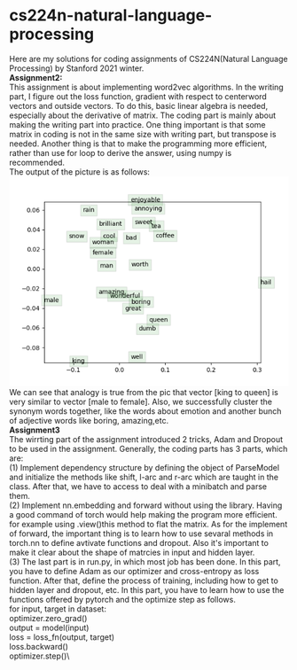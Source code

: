 # cs224n-natural-language-processing
Here are my solutions for coding assignments of CS224N(Natural Language Processing) by Stanford 2021 winter. \
**Assignment2:**\
This assignment is about implementing word2vec algorithms. In the writing part, I figure out the loss function, gradient with respect to centerword vectors and outside vectors. To do this, basic linear algebra is needed, especially about the derivative of matrix. The coding part is mainly about making the writing part into practice. One thing important is that some matrix in coding is not in the same size with writing part, but transpose is needed. Another thing is that to make the programming more efficient, rather than use for loop to derive the answer, using numpy is recommended.\
The output of the picture is as follows:\
![image](https://github.com/Yunjuliii/cs224n-natural-language-processing/blob/main/a2/word_vectors.png)\
We can see that analogy is true from the pic that vector [king to queen] is very similar to vector [male to female]. Also, we successfully cluster the synonym words together, like the words about emotion and another bunch of adjective words like boring, amazing,etc.  
**Assignment3**\
The wirrting part of the assignment introduced 2 tricks, Adam and Dropout to be used in the assignment. Generally, the coding parts has 3 parts, which are:\
(1) Implement dependency structure by defining the object of ParseModel and initialize the methods like shift, l-arc and r-arc which are taught in the class. After that, we have to access to deal with a minibatch and parse them.\
(2) Implement nn.embedding and forward without using the library. Having a good command of torch would help making the program more efficient. for example using .view()this method to flat the matrix. As for the implement of forward, the  important thing is to learn how to use sevaral methods in torch.nn to define avtivate functions and dropout. Also it's important to make it clear about the shape of matrcies in input and hidden layer.\
(3) The last part is in run.py, in which most job has been done. In this part, you have to define Adam as our optimizer and cross-entropy as loss function. After that, define the process of training, including how to get to hidden layer and dropout, etc. In this part, you have to learn how to use the functions offered by pytorch and the optimize step as follows.\
for input, target in dataset:\
    optimizer.zero_grad()\
    output = model(input)\
    loss = loss_fn(output, target)\
    loss.backward()\
    optimizer.step()\ 

